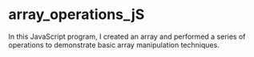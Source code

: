 # array_operations_jS
In this JavaScript program, I created an array and performed a series of operations to demonstrate basic array manipulation techniques.
